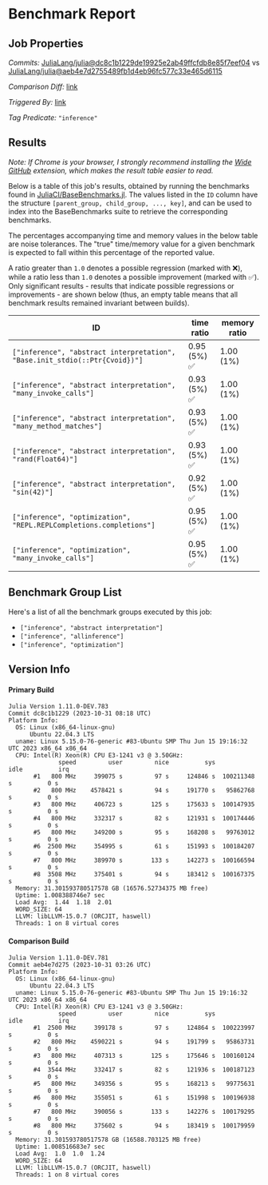 # Benchmark Report

## Job Properties

*Commits:* [JuliaLang/julia@dc8c1b1229de19925e2ab49ffcfdb8e85f7eef04](https://github.com/JuliaLang/julia/commit/dc8c1b1229de19925e2ab49ffcfdb8e85f7eef04) vs [JuliaLang/julia@aeb4e7d2755489fb1d4eb96fc577c33e465d6115](https://github.com/JuliaLang/julia/commit/aeb4e7d2755489fb1d4eb96fc577c33e465d6115)

*Comparison Diff:* [link](https://github.com/JuliaLang/julia/compare/aeb4e7d2755489fb1d4eb96fc577c33e465d6115..dc8c1b1229de19925e2ab49ffcfdb8e85f7eef04)

*Triggered By:* [link](https://github.com/JuliaLang/julia/pull/51952)

*Tag Predicate:* `"inference"`

## Results

*Note: If Chrome is your browser, I strongly recommend installing the [Wide GitHub](https://chrome.google.com/webstore/detail/wide-github/kaalofacklcidaampbokdplbklpeldpj?hl=en)
extension, which makes the result table easier to read.*

Below is a table of this job's results, obtained by running the benchmarks found in
[JuliaCI/BaseBenchmarks.jl](https://github.com/JuliaCI/BaseBenchmarks.jl). The values
listed in the `ID` column have the structure `[parent_group, child_group, ..., key]`,
and can be used to index into the BaseBenchmarks suite to retrieve the corresponding
benchmarks.

The percentages accompanying time and memory values in the below table are noise tolerances. The "true"
time/memory value for a given benchmark is expected to fall within this percentage of the reported value.

A ratio greater than `1.0` denotes a possible regression (marked with :x:), while a ratio less
than `1.0` denotes a possible improvement (marked with :white_check_mark:). Only significant results - results
that indicate possible regressions or improvements - are shown below (thus, an empty table means that all
benchmark results remained invariant between builds).

| ID | time ratio | memory ratio |
|----|------------|--------------|
| `["inference", "abstract interpretation", "Base.init_stdio(::Ptr{Cvoid})"]` | 0.95 (5%) :white_check_mark: | 1.00 (1%)  |
| `["inference", "abstract interpretation", "many_invoke_calls"]` | 0.93 (5%) :white_check_mark: | 1.00 (1%)  |
| `["inference", "abstract interpretation", "many_method_matches"]` | 0.93 (5%) :white_check_mark: | 1.00 (1%)  |
| `["inference", "abstract interpretation", "rand(Float64)"]` | 0.93 (5%) :white_check_mark: | 1.00 (1%)  |
| `["inference", "abstract interpretation", "sin(42)"]` | 0.92 (5%) :white_check_mark: | 1.00 (1%)  |
| `["inference", "optimization", "REPL.REPLCompletions.completions"]` | 0.95 (5%) :white_check_mark: | 1.00 (1%)  |
| `["inference", "optimization", "many_invoke_calls"]` | 0.95 (5%) :white_check_mark: | 1.00 (1%)  |

## Benchmark Group List

Here's a list of all the benchmark groups executed by this job:

- `["inference", "abstract interpretation"]`
- `["inference", "allinference"]`
- `["inference", "optimization"]`

## Version Info

#### Primary Build

```
Julia Version 1.11.0-DEV.783
Commit dc8c1b1229 (2023-10-31 08:18 UTC)
Platform Info:
  OS: Linux (x86_64-linux-gnu)
      Ubuntu 22.04.3 LTS
  uname: Linux 5.15.0-76-generic #83-Ubuntu SMP Thu Jun 15 19:16:32 UTC 2023 x86_64 x86_64
  CPU: Intel(R) Xeon(R) CPU E3-1241 v3 @ 3.50GHz: 
              speed         user         nice          sys         idle          irq
       #1   800 MHz     399075 s         97 s     124846 s  100211348 s          0 s
       #2   800 MHz    4578421 s         94 s     191770 s   95862768 s          0 s
       #3   800 MHz     406723 s        125 s     175633 s  100147935 s          0 s
       #4   800 MHz     332317 s         82 s     121931 s  100174446 s          0 s
       #5   800 MHz     349200 s         95 s     168208 s   99763012 s          0 s
       #6  2500 MHz     354995 s         61 s     151993 s  100184207 s          0 s
       #7   800 MHz     389970 s        133 s     142273 s  100166594 s          0 s
       #8  3508 MHz     375401 s         94 s     183412 s  100167375 s          0 s
  Memory: 31.301593780517578 GB (16576.52734375 MB free)
  Uptime: 1.008388746e7 sec
  Load Avg:  1.44  1.18  2.01
  WORD_SIZE: 64
  LLVM: libLLVM-15.0.7 (ORCJIT, haswell)
  Threads: 1 on 8 virtual cores

```

#### Comparison Build

```
Julia Version 1.11.0-DEV.781
Commit aeb4e7d275 (2023-10-31 03:26 UTC)
Platform Info:
  OS: Linux (x86_64-linux-gnu)
      Ubuntu 22.04.3 LTS
  uname: Linux 5.15.0-76-generic #83-Ubuntu SMP Thu Jun 15 19:16:32 UTC 2023 x86_64 x86_64
  CPU: Intel(R) Xeon(R) CPU E3-1241 v3 @ 3.50GHz: 
              speed         user         nice          sys         idle          irq
       #1  2500 MHz     399178 s         97 s     124864 s  100223997 s          0 s
       #2   800 MHz    4590221 s         94 s     191799 s   95863731 s          0 s
       #3   800 MHz     407313 s        125 s     175646 s  100160124 s          0 s
       #4  3544 MHz     332417 s         82 s     121936 s  100187123 s          0 s
       #5   800 MHz     349356 s         95 s     168213 s   99775631 s          0 s
       #6   800 MHz     355051 s         61 s     151998 s  100196938 s          0 s
       #7   800 MHz     390056 s        133 s     142276 s  100179295 s          0 s
       #8   800 MHz     375602 s         94 s     183419 s  100179959 s          0 s
  Memory: 31.301593780517578 GB (16588.703125 MB free)
  Uptime: 1.008516683e7 sec
  Load Avg:  1.0  1.0  1.24
  WORD_SIZE: 64
  LLVM: libLLVM-15.0.7 (ORCJIT, haswell)
  Threads: 1 on 8 virtual cores

```
